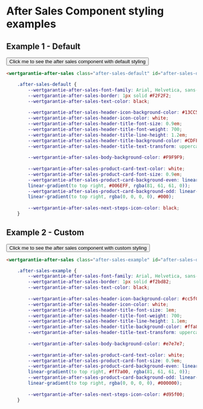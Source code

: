 # After Sales Component styling examples

## Example 1 - Default
<button class="example-button" onclick="showAfterSalesExample('after-sales-default')">Click me to see the after sales component with default styling</button>
<wertgarantie-after-sales class="after-sales-default" id="after-sales-default"
        data-client-id="public:5209d6ea-1a6e-11ea-9f8d-778f0ad9137f"
        data-bifrost-uri="https://wertgarantie-bifrost-dev.herokuapp.com/wertgarantie">
</wertgarantie-after-sales>
```html
<wertgarantie-after-sales class="after-sales-default" id="after-sales-default"></wertgarantie-after-sales>
```

```css
    .after-sales-default {
        --wertgarantie-after-sales-font-family: Arial, Helvetica, sans-serif;
        --wertgarantie-after-sales-border: 1px solid #F2F2F2;
        --wertgarantie-after-sales-text-color: black;
    
        --wertgarantie-after-sales-header-icon-background-color: #13CC52;
        --wertgarantie-after-sales-header-icon-color: white;
        --wertgarantie-after-sales-header-title-font-size: 0.9em;
        --wertgarantie-after-sales-header-title-font-weight: 700;
        --wertgarantie-after-sales-header-title-line-height: 1.2em;
        --wertgarantie-after-sales-header-title-background-color: #CDFFCC;
        --wertgarantie-after-sales-header-title-text-transform: uppercase;
    
        --wertgarantie-after-sales-body-background-color: #F9F9F9;
    
        --wertgarantie-after-sales-product-card-text-color: white;
        --wertgarantie-after-sales-product-card-font-size: 0.9em;
        --wertgarantie-after-sales-product-card-background-even: linear-gradient(to bottom right, rgba(0, 0, 0, 0), #000),
        linear-gradient(to top right, #006EFF, rgba(81, 61, 61, 0));
        --wertgarantie-after-sales-product-card-background-odd: linear-gradient(to bottom right, rgba(81, 61, 61, 0), rgba(255, 145, 0, 0.6)),
        linear-gradient(to top right, rgba(0, 0, 0, 0), #000);
    
        --wertgarantie-after-sales-next-steps-icon-color: black;
    }
```


## Example 2 - Custom
<button class="example-button" onclick="showAfterSalesExample('after-sales-example')">Click me to see the after sales component with custom styling</button>
<wertgarantie-after-sales class="after-sales-example" id="after-sales-example"
        data-client-id="public:5209d6ea-1a6e-11ea-9f8d-778f0ad9137f"
        data-bifrost-uri="https://wertgarantie-bifrost-dev.herokuapp.com/wertgarantie">
</wertgarantie-after-sales>
```html
<wertgarantie-after-sales class="after-sales-example" id="after-sales-default"></wertgarantie-after-sales>
```

```css
    .after-sales-example {
        --wertgarantie-after-sales-font-family: Arial, Helvetica, sans-serif;
        --wertgarantie-after-sales-border: 1px solid #f2bd82;
        --wertgarantie-after-sales-text-color: black;
    
        --wertgarantie-after-sales-header-icon-background-color: #cc5f00;
        --wertgarantie-after-sales-header-icon-color: white;
        --wertgarantie-after-sales-header-title-font-size: 1em;
        --wertgarantie-after-sales-header-title-font-weight: 700;
        --wertgarantie-after-sales-header-title-line-height: 1.1em;
        --wertgarantie-after-sales-header-title-background-color: #ffa850;
        --wertgarantie-after-sales-header-title-text-transform: uppercase;
    
        --wertgarantie-after-sales-body-background-color: #e7e7e7;
    
        --wertgarantie-after-sales-product-card-text-color: white;
        --wertgarantie-after-sales-product-card-font-size: 0.9em;
        --wertgarantie-after-sales-product-card-background-even: linear-gradient(to bottom right, rgba(0, 0, 0, 0), #000000),
        linear-gradient(to top right, #ff7a00, rgba(81, 61, 61, 0));
        --wertgarantie-after-sales-product-card-background-odd: linear-gradient(to bottom right, rgba(81, 61, 61, 0), rgba(255, 211, 0, 0.58)),
        linear-gradient(to top right, rgba(0, 0, 0, 0), #000000);
    
        --wertgarantie-after-sales-next-steps-icon-color: #d95f00;
    }
```